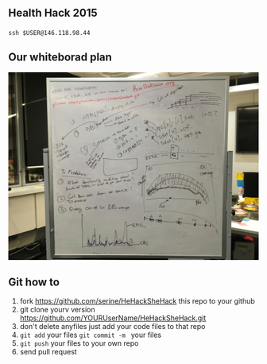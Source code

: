 ## Health Hack 2015 

`ssh $USER@146.118.98.44`

## Our whiteborad plan

![whitetboardplan](supplementary/whiteBoardPlan.png)

## Git how to

1. fork https://github.com/serine/HeHackSheHack this repo to your github
2. git clone yourv version https://github.com/YOURUserName/HeHackSheHack.git
3. don't delete anyfiles just add your code files to that repo
4. `git add` your files `git commit -m ` your files
5. `git push` your files to your own repo
6. send pull request

